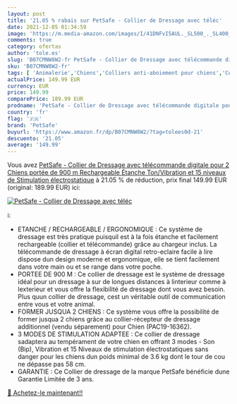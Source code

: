```yaml
---
layout: post
title: '21.05 % rabais sur PetSafe - Collier de Dressage avec téléc'
date: 2021-12-05 01:34:59
image: 'https://m.media-amazon.com/images/I/41DNFvI5AUL._SL500_._SL400_.jpg'
comments: true
category: ofertas
author: 'tole.es'
slug: 'B07CMNW8W2-fr PetSafe - Collier de Dressage avec télécommande digitale...'
sku: 'B07CMNW8W2-fr'
tags: [ 'Animalerie','Chiens','Colliers anti-aboiement pour chiens','Colliers pour chiens','Colliers, harnais et laisses pour chiens','petsafe', ]
actualPrice: 149.99 EUR
currency: EUR
price: 149.99
comparePrice: 189.99 EUR
prodname: 'PetSafe - Collier de Dressage avec télécommande digitale pour 2 Chiens  portée de 900 m  Rechargeable  Étanche  Ton/Vibration et 15 niveaux de Stimulation électrostatique'
country: 'fr'
flag: '🇫🇷'
brand: 'PetSafe'
buyurl: 'https://www.amazon.fr/dp/B07CMNW8W2/?tag=tolees0d-21'
descuento: '21.05'
average: '149.99'
---
```


Vous avez [PetSafe - Collier de Dressage avec télécommande digitale pour 2 Chiens  portée de 900 m  Rechargeable  Étanche  Ton/Vibration et 15 niveaux de Stimulation électrostatique](https://www.amazon.fr/dp/B07CMNW8W2/?tag=tolees0d-21)  à  21.05 % de réduction, prix final  149.99 EUR (original: 189.99 EUR) ici:

[![PetSafe - Collier de Dressage avec téléc](https://m.media-amazon.com/images/I/41DNFvI5AUL._SL500_._SL400_.jpg)](https://www.amazon.fr/dp/B07CMNW8W2/?tag=tolees0d-21)

ℹ️:

- ETANCHE / RECHARGEABLE / ERGONOMIQUE : Ce système de dressage est très pratique puisquil est à la fois étanche et facilement rechargeable (collier et télécommande) grâce au chargeur inclus. La télécommande de dressage à écran digital retro-eclaire facile à lire dispose dun design moderne et ergonomique, elle se tient facilement dans votre main ou et se range dans votre poche.
- PORTEE DE 900 M : Ce collier de dressage est le système de dressage idéal pour un dressage à sur de longues distances à linterieur comme à lexterieur et vous offre la flexibilité de dressage dont vous avez besoin. Plus quun collier de dressage, cest un véritable outil de communication entre vous et votre animal.
- FORMER JUSQUA 2 CHIENS : Ce système vous offre la possibilité de former jusqua 2 chiens grâce au collier-récepteur de dressage additionnel (vendu séparement) pour Chien (PAC19-16362).
- 3 MODES DE STIMULATION ADAPTEE : Ce collier de dressage sadaptera au tempérament de votre chien en offrant 3 modes - Son (Bip), Vibration et 15 Niveaux de stimulation électrostatiques sans danger pour les chiens dun poids minimal de 3.6 kg dont le tour de cou ne dépasse pas 58 cm.
- GARANTIE : Ce Collier de dressage de la marque PetSafe bénéficie dune Garantie Limitée de 3 ans.

[🛒 Achetez-le maintenant!!](https://www.amazon.fr/dp/B07CMNW8W2/?tag=tolees0d-21)
